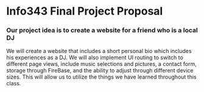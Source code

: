 # Info343 Final Project Proposal
### Our project idea is to create a website for a friend who is a local DJ

We will create a website that includes a short personal bio which includes his experiences as a DJ.
We will also implement UI routing to switch to different page views, include music selections and pictures, a contact form, storage through FireBase, and the ability to adjust through different device sizes. This will allow us to utilize the things we have learned throughout this class.
